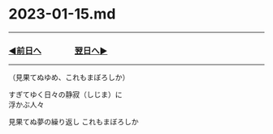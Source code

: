 # 2023-01-15.md

---
### [◀️前日へ](https://github.com/yuasys/chatty-journal/blob/main/2023/01/2023-01-14.md)&emsp;&emsp;&emsp;&emsp;[翌日へ▶️](https://github.com/yuasys/chatty-journal/blob/main/2023/01/2023-01-16.md)

---


（見果てぬゆめ、これもまぼろしか）

すぎてゆく日々の静寂（しじま）に  
浮かぶ人々

見果てぬ夢の繰り返し
これもまぼろしか
